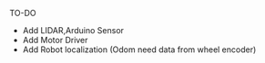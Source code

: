 TO-DO 

- Add LIDAR,Arduino Sensor
- Add Motor Driver
- Add Robot localization (Odom need data from wheel encoder)

